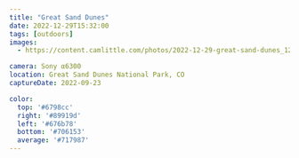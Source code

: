 ```yaml
---
title: "Great Sand Dunes"
date: 2022-12-29T15:32:00
tags: [outdoors]
images:
  - https://content.camlittle.com/photos/2022-12-29-great-sand-dunes_1280.jpg

camera: Sony α6300
location: Great Sand Dunes National Park, CO
captureDate: 2022-09-23

color:
  top: '#6798cc'
  right: '#89919d'
  left: '#676b78'
  bottom: '#706153'
  average: '#717987'
---
```

